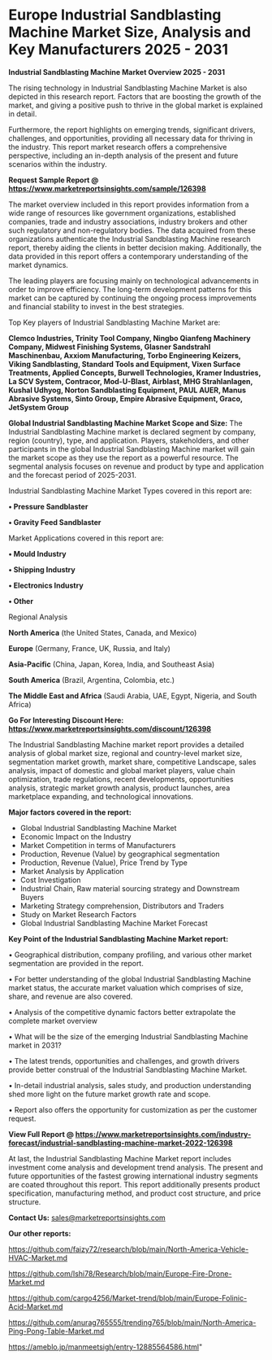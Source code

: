 # Europe Industrial Sandblasting Machine Market Size, Analysis and Key Manufacturers 2025 - 2031

<Strong> Industrial Sandblasting Machine Market Overview 2025 - 2031</strong>

The rising technology in Industrial Sandblasting Machine Market is also depicted in this research report. Factors that are boosting the growth of the market, and giving a positive push to thrive in the global market is explained in detail.

Furthermore, the report highlights on emerging trends, significant drivers, challenges, and opportunities, providing all necessary data for thriving in the industry. This report market research offers a comprehensive perspective, including an in-depth analysis of the present and future scenarios within the industry.

<strong>Request Sample Report @ <a href=https://www.marketreportsinsights.com/sample/126398>https://www.marketreportsinsights.com/sample/126398</a></strong>

The market overview included in this report provides information from a wide range of resources like government organizations, established companies, trade and industry associations, industry brokers and other such regulatory and non-regulatory bodies. The data acquired from these organizations authenticate the Industrial Sandblasting Machine research report, thereby aiding the clients in better decision making. Additionally, the data provided in this report offers a contemporary understanding of the market dynamics.

The leading players are focusing mainly on technological advancements in order to improve efficiency. The long-term development patterns for this market can be captured by continuing the ongoing process improvements and financial stability to invest in the best strategies.

Top Key players of Industrial Sandblasting Machine Market are:

<strong>Clemco Industries, Trinity Tool Company, Ningbo Qianfeng Machinery Company, Midwest Finishing Systems, Glasner Sandstrahl Maschinenbau, Axxiom Manufacturing, Torbo Engineering Keizers, Viking Sandblasting, Standard Tools and Equipment, Vixen Surface Treatments, Applied Concepts, Burwell Technologies, Kramer Industries, La SCV System, Contracor, Mod-U-Blast, Airblast, MHG Strahlanlagen, Kushal Udhyog, Norton Sandblasting Equipment, PAUL AUER, Manus Abrasive Systems, Sinto Group, Empire Abrasive Equipment, Graco, JetSystem Group</strong>

<strong><b>Global Industrial Sandblasting Machine Market Scope and Size:</b></strong>
The Industrial Sandblasting Machine market is declared segment by company, region (country), type, and application. Players, stakeholders, and other participants in the global Industrial Sandblasting Machine market will gain the market scope as they use the report as a powerful resource. The segmental analysis focuses on revenue and product by type and application and the forecast period of 2025-2031.

Industrial Sandblasting Machine Market Types covered in this report are:

<strong>• Pressure Sandblaster

• Gravity Feed Sandblaster</strong>

Market Applications covered in this report are:

<strong>• Mould Industry

• Shipping Industry

• Electronics Industry

• Other</strong> 

Regional Analysis

<strong>North America</strong> (the United States, Canada, and Mexico)

<strong>Europe</strong> (Germany, France, UK, Russia, and Italy)

<strong>Asia-Pacific</strong> (China, Japan, Korea, India, and Southeast Asia)

<strong>South America</strong> (Brazil, Argentina, Colombia, etc.)

<strong>The Middle East and Africa</strong> (Saudi Arabia, UAE, Egypt, Nigeria, and South Africa)

<strong>Go For Interesting Discount Here: <a href=https://www.marketreportsinsights.com/discount/126398>https://www.marketreportsinsights.com/discount/126398</a></strong>

The Industrial Sandblasting Machine market report provides a detailed analysis of global market size, regional and country-level market size, segmentation market growth, market share, competitive Landscape, sales analysis, impact of domestic and global market players, value chain optimization, trade regulations, recent developments, opportunities analysis, strategic market growth analysis, product launches, area marketplace expanding, and technological innovations.

<strong><b>Major factors covered in the report:</b></strong>
<ul>
  <li>Global Industrial Sandblasting Machine Market </li>
  <li>Economic Impact on the Industry</li>
  <li>Market Competition in terms of Manufacturers</li>
  <li>Production, Revenue (Value) by geographical segmentation</li>
  <li>Production, Revenue (Value), Price Trend by Type</li>
  <li>Market Analysis by Application</li>
  <li>Cost Investigation</li>
  <li>Industrial Chain, Raw material sourcing strategy and Downstream Buyers</li>
  <li>Marketing Strategy comprehension, Distributors and Traders</li>
  <li>Study on Market Research Factors</li>
  <li>Global Industrial Sandblasting Machine Market Forecast</li>
</ul>

<strong><b>Key Point of the Industrial Sandblasting Machine Market report:</b></strong>

• Geographical distribution, company profiling, and various other market segmentation are provided in the report.

• For better understanding of the global Industrial Sandblasting Machine market status, the accurate market valuation which comprises of size, share, and revenue are also covered.

• Analysis of the competitive dynamic factors better extrapolate the complete market overview

• What will be the size of the emerging Industrial Sandblasting Machine market in 2031?

• The latest trends, opportunities and challenges, and growth drivers provide better construal of the Industrial Sandblasting Machine Market.

• In-detail industrial analysis, sales study, and production understanding shed more light on the future market growth rate and scope.

• Report also offers the opportunity for customization as per the customer request.

<strong><b>View Full Report @ <a href=https://www.marketreportsinsights.com/industry-forecast/industrial-sandblasting-machine-market-2022-126398>https://www.marketreportsinsights.com/industry-forecast/industrial-sandblasting-machine-market-2022-126398</a></b></strong>


At last, the Industrial Sandblasting Machine Market report includes investment come analysis and development trend analysis. The present and future opportunities of the fastest growing international industry segments are coated throughout this report. This report additionally presents product specification, manufacturing method, and product cost structure, and price structure.

<strong>Contact Us:</strong>
sales@marketreportsinsights.com

<strong>Our other reports:</strong>

<a href=https://github.com/faizy72/research/blob/main/North-America-Vehicle-HVAC-Market.md>https://github.com/faizy72/research/blob/main/North-America-Vehicle-HVAC-Market.md</a>

<a href=https://github.com/Ishi78/Research/blob/main/Europe-Fire-Drone-Market.md>https://github.com/Ishi78/Research/blob/main/Europe-Fire-Drone-Market.md</a>

<a href=https://github.com/cargo4256/Market-trend/blob/main/Europe-Folinic-Acid-Market.md>https://github.com/cargo4256/Market-trend/blob/main/Europe-Folinic-Acid-Market.md</a>

<a href=https://github.com/anurag765555/trending765/blob/main/North-America-Ping-Pong-Table-Market.md>https://github.com/anurag765555/trending765/blob/main/North-America-Ping-Pong-Table-Market.md</a>

<a href=https://ameblo.jp/manmeetsigh/entry-12885564586.html>https://ameblo.jp/manmeetsigh/entry-12885564586.html</a>"
